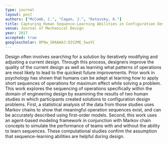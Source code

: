 ```yaml
---
type: journal
layout: post
authors: ["McComb, C.", "Cagan, J.", "Kotovsky, K."]
title: Capturing Human Sequence-Learning Abilities in Configuration Design Tasks through Markov Chains
venue: Journal of Mechanical Design
year: 2017
accepted: true
googlescholar: 0P9w_S0AAAAJ:QIV2ME_5wuYC
---
```

Design often involves searching for a solution by iteratively modifying and adjusting a current design. Through this process, designers improve the quality of the current design as well as learning what patterns of operations are most likely to lead to the quickest future improvements. Prior work in psychology has shown that humans can be adept at learning how to apply short sequences of operations for maximum effect while solving a problem. This work explores the sequencing of operations specifically within the domain of engineering design by examining the results of two human studies in which participants created solutions to configuration design problems. First, a statistical analysis of the data from those studies uses Markov chains to show that meaningful operation sequences exist, and can be accurately described using first-order models. Second, this work uses an agent-based modeling framework in conjunction with Markov chain concepts to simulate the performance of teams with and without the ability to learn sequences. These computational studies confirm the assumption that sequence-learning abilities are helpful during design.
